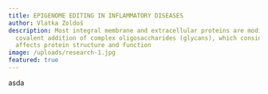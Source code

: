 ```yaml
---
title: EPIGENOME EDITING IN INFLAMMATORY DISEASES
author: Vlatka Zoldoš
description: Most integral membrane and extracellular proteins are modified by
  covalent addition of complex oligosaccharides (glycans), which considerably
  affects protein structure and function
image: /uploads/research-1.jpg
featured: true
---
```

asda

